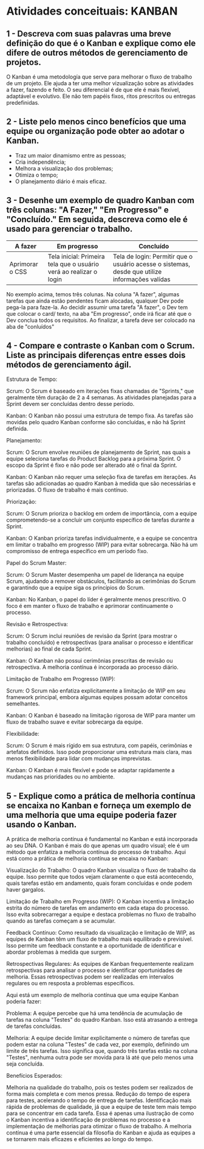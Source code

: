 # Atividades conceituais: KANBAN


## 1 - Descreva com suas palavras uma breve definição do que é o Kanban e explique como ele difere de outros métodos de gerenciamento de projetos.

O Kanban é uma metodología que serve para melhorar o fluxo de trabalho de um projeto. Ele ajuda a ter uma melhor vizualização sobre as atividades a fazer, fazendo e feito. O seu diferencial é de que ele é mais flexível, adaptável e evolutivo. Ele não tem papéis fixos, ritos prescritos ou entregas predefinidas.

## 2 - Liste pelo menos cinco benefícios que uma equipe ou organização pode obter ao adotar o Kanban.

- Traz um maior dinamismo entre as pessoas;
- Cria independência;
- Melhora a visualização dos problemas;
- Otimiza o tempo;
- O planejamento diário é mais eficaz.

## 3 - Desenhe um exemplo de quadro Kanban com três colunas: "A Fazer," "Em Progresso" e "Concluído." Em seguida, descreva como ele é usado para gerenciar o trabalho.

| A fazer         | Em progresso                                                       | Concluído                                                                                      |
| --------------- | ------------------------------------------------------------------ | ---------------------------------------------------------------------------------------------- |
| Aprimorar o CSS | Tela inicial: Primeira tela que o usuário verá ao realizar o login | Tela de login: Permitir que o usuário acesse o sistemas, desde que utilize informações valídas |

No exemplo acima, temos três colunas. Na coluna "A fazer", algumas tarefas que ainda estão pendentes ficam alocadas, qualquer Dev pode pega-la para faze-la. Ao decidir assumir uma tarefa "A fazer", o Dev tem que colocar o card/ texto, na aba "Em progresso", onde irá ficar até que o Dev conclua todos os requisitos. Ao finalizar, a tarefa deve ser colocado na aba de "conluídos"

## 4 - Compare e contraste o Kanban com o Scrum. Liste as principais diferenças entre esses dois métodos de gerenciamento ágil.

Estrutura de Tempo:

Scrum: O Scrum é baseado em iterações fixas chamadas de "Sprints," que geralmente têm duração de 2 a 4 semanas. As atividades planejadas para a Sprint devem ser concluídas dentro desse período.

Kanban: O Kanban não possui uma estrutura de tempo fixa. As tarefas são movidas pelo quadro Kanban conforme são concluídas, e não há Sprint definida.

Planejamento:

Scrum: O Scrum envolve reuniões de planejamento de Sprint, nas quais a equipe seleciona tarefas do Product Backlog para a próxima Sprint. O escopo da Sprint é fixo e não pode ser alterado até o final da Sprint.

Kanban: O Kanban não requer uma seleção fixa de tarefas em iterações. As tarefas são adicionadas ao quadro Kanban à medida que são necessárias e priorizadas. O fluxo de trabalho é mais contínuo.

Priorização:

Scrum: O Scrum prioriza o backlog em ordem de importância, com a equipe comprometendo-se a concluir um conjunto específico de tarefas durante a Sprint.

Kanban: O Kanban prioriza tarefas individualmente, e a equipe se concentra em limitar o trabalho em progresso (WIP) para evitar sobrecarga. Não há um compromisso de entrega específico em um período fixo.

Papel do Scrum Master:

Scrum: O Scrum Master desempenha um papel de liderança na equipe Scrum, ajudando a remover obstáculos, facilitando as cerimônias do Scrum e garantindo que a equipe siga os princípios do Scrum.

Kanban: No Kanban, o papel do líder é geralmente menos prescritivo. O foco é em manter o fluxo de trabalho e aprimorar continuamente o processo.

Revisão e Retrospectiva:

Scrum: O Scrum inclui reuniões de revisão da Sprint (para mostrar o trabalho concluído) e retrospectivas (para analisar o processo e identificar melhorias) ao final de cada Sprint.

Kanban: O Kanban não possui cerimônias prescritas de revisão ou retrospectiva. A melhoria contínua é incorporada ao processo diário.

Limitação de Trabalho em Progresso (WIP):

Scrum: O Scrum não enfatiza explicitamente a limitação de WIP em seu framework principal, embora algumas equipes possam adotar conceitos semelhantes.

Kanban: O Kanban é baseado na limitação rigorosa de WIP para manter um fluxo de trabalho suave e evitar sobrecarga da equipe.

Flexibilidade:

Scrum: O Scrum é mais rígido em sua estrutura, com papéis, cerimônias e artefatos definidos. Isso pode proporcionar uma estrutura mais clara, mas menos flexibilidade para lidar com mudanças imprevistas.

Kanban: O Kanban é mais flexível e pode se adaptar rapidamente a mudanças nas prioridades ou no ambiente.

## 5 - Explique como a prática de melhoria contínua se encaixa no Kanban e forneça um exemplo de uma melhoria que uma equipe poderia fazer usando o Kanban.

A prática de melhoria contínua é fundamental no Kanban e está incorporada ao seu DNA. O Kanban é mais do que apenas um quadro visual; ele é um método que enfatiza a melhoria contínua do processo de trabalho. Aqui está como a prática de melhoria contínua se encaixa no Kanban:

Visualização do Trabalho: O quadro Kanban visualiza o fluxo de trabalho da equipe. Isso permite que todos vejam claramente o que está acontecendo, quais tarefas estão em andamento, quais foram concluídas e onde podem haver gargalos.

Limitação de Trabalho em Progresso (WIP): O Kanban incentiva a limitação estrita do número de tarefas em andamento em cada etapa do processo. Isso evita sobrecarregar a equipe e destaca problemas no fluxo de trabalho quando as tarefas começam a se acumular.

Feedback Contínuo: Como resultado da visualização e limitação de WIP, as equipes de Kanban têm um fluxo de trabalho mais equilibrado e previsível. Isso permite um feedback constante e a oportunidade de identificar e abordar problemas à medida que surgem.

Retrospectivas Regulares: As equipes de Kanban frequentemente realizam retrospectivas para analisar o processo e identificar oportunidades de melhoria. Essas retrospectivas podem ser realizadas em intervalos regulares ou em resposta a problemas específicos.

Aqui está um exemplo de melhoria contínua que uma equipe Kanban poderia fazer:

Problema: A equipe percebe que há uma tendência de acumulação de tarefas na coluna "Testes" do quadro Kanban. Isso está atrasando a entrega de tarefas concluídas.

Melhoria: A equipe decide limitar explicitamente o número de tarefas que podem estar na coluna "Testes" de cada vez, por exemplo, definindo um limite de três tarefas. Isso significa que, quando três tarefas estão na coluna "Testes", nenhuma outra pode ser movida para lá até que pelo menos uma seja concluída.

Benefícios Esperados:

Melhoria na qualidade do trabalho, pois os testes podem ser realizados de forma mais completa e com menos pressa.
Redução do tempo de espera para testes, acelerando o tempo de entrega de tarefas.
Identificação mais rápida de problemas de qualidade, já que a equipe de teste tem mais tempo para se concentrar em cada tarefa.
Essa é apenas uma ilustração de como o Kanban incentiva a identificação de problemas no processo e a implementação de melhorias para otimizar o fluxo de trabalho. A melhoria contínua é uma parte essencial da filosofia do Kanban e ajuda as equipes a se tornarem mais eficazes e eficientes ao longo do tempo.





